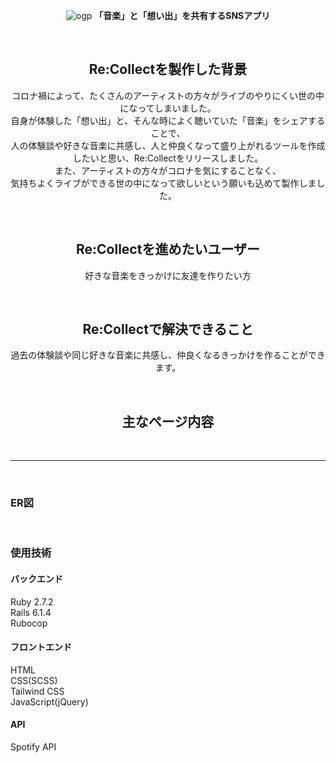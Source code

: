 <div align="center">

![ogp](https://user-images.githubusercontent.com/71957661/160415220-0e42bdcb-5060-46fd-817c-849b4f5569c9.png)
**「音楽」と「想い出」を共有するSNSアプリ**

<br>

## Re:Collectを製作した背景
コロナ禍によって、たくさんのアーティストの方々がライブのやりにくい世の中になってしまいました。<br>
自身が体験した「想い出」と、そんな時によく聴いていた「音楽」をシェアすることで、<br>
人の体験談や好きな音楽に共感し、人と仲良くなって盛り上がれるツールを作成したいと思い、Re:Collectをリリースしました。<br>
また、アーティストの方々がコロナを気にすることなく、<br>
気持ちよくライブができる世の中になって欲しいという願いも込めて製作しました。<br>
  
<br>

## Re:Collectを進めたいユーザー
好きな音楽をきっかけに友達を作りたい方

<br>

## Re:Collectで解決できること
過去の体験談や同じ好きな音楽に共感し、仲良くなるきっかけを作ることができます。

<br>

## 主なページ内容
</div>

<br>

***

<br>

### ER図

<br>

### 使用技術

#### バックエンド
Ruby 2.7.2  
Rails 6.1.4  
Rubocop  


#### フロントエンド
HTML  
CSS(SCSS)  
Tailwind CSS  
JavaScript(jQuery)  


#### API
Spotify API
